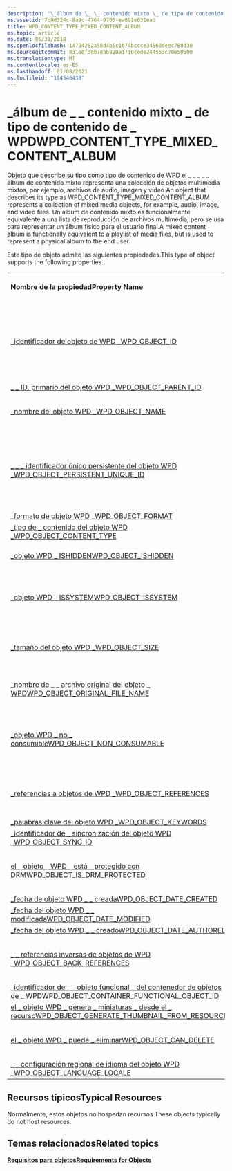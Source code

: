 ```yaml
---
description: '\_álbum de \_ \_ contenido mixto \_ de tipo de contenido de \_ WPD'
ms.assetid: 7b9d324c-8a9c-4764-9705-ea891e631ead
title: WPD_CONTENT_TYPE_MIXED_CONTENT_ALBUM
ms.topic: article
ms.date: 05/31/2018
ms.openlocfilehash: 14794282a58d4b5c1b74bccce34568deec780d30
ms.sourcegitcommit: 831e8f3db78ab820e1710cede244553c70e50500
ms.translationtype: MT
ms.contentlocale: es-ES
ms.lasthandoff: 01/08/2021
ms.locfileid: "104546438"
---
```

# <a name="wpd_content_type_mixed_content_album"></a><span data-ttu-id="52c97-103">\_álbum de \_ \_ contenido mixto \_ de tipo de contenido de \_ WPD</span><span class="sxs-lookup"><span data-stu-id="52c97-103">WPD\_CONTENT\_TYPE\_MIXED\_CONTENT\_ALBUM</span></span>

<span data-ttu-id="52c97-104">Objeto que describe su tipo como tipo de contenido de WPD el \_ \_ \_ \_ \_ álbum de contenido mixto representa una colección de objetos multimedia mixtos, por ejemplo, archivos de audio, imagen y vídeo.</span><span class="sxs-lookup"><span data-stu-id="52c97-104">An object that describes its type as WPD\_CONTENT\_TYPE\_MIXED\_CONTENT\_ALBUM represents a collection of mixed media objects, for example, audio, image, and video files.</span></span> <span data-ttu-id="52c97-105">Un álbum de contenido mixto es funcionalmente equivalente a una lista de reproducción de archivos multimedia, pero se usa para representar un álbum físico para el usuario final.</span><span class="sxs-lookup"><span data-stu-id="52c97-105">A mixed content album is functionally equivalent to a playlist of media files, but is used to represent a physical album to the end user.</span></span>

<span data-ttu-id="52c97-106">Este tipo de objeto admite las siguientes propiedades.</span><span class="sxs-lookup"><span data-stu-id="52c97-106">This type of object supports the following properties.</span></span>



|                                                                                                                       |                                                                                |
|-----------------------------------------------------------------------------------------------------------------------|--------------------------------------------------------------------------------|
| <span data-ttu-id="52c97-107">**Nombre de la propiedad**</span><span class="sxs-lookup"><span data-stu-id="52c97-107">**Property Name**</span></span>                                                                                                     | <span data-ttu-id="52c97-108">**Obligatorio u opcional**</span><span class="sxs-lookup"><span data-stu-id="52c97-108">**Required or Optional**</span></span>                                                       |
| [<span data-ttu-id="52c97-109">\_identificador de objeto de WPD \_</span><span class="sxs-lookup"><span data-stu-id="52c97-109">WPD\_OBJECT\_ID</span></span>](object-properties.md)                                                                | <span data-ttu-id="52c97-110">Requerido, de solo lectura.</span><span class="sxs-lookup"><span data-stu-id="52c97-110">Required, read-only.</span></span> <span data-ttu-id="52c97-111">Un cliente no puede establecer esta propiedad, ni siquiera en el momento de la creación.</span><span class="sxs-lookup"><span data-stu-id="52c97-111">A client cannot set this property, even at creation time.</span></span> |
| [<span data-ttu-id="52c97-112">\_ \_ ID. primario del objeto WPD \_</span><span class="sxs-lookup"><span data-stu-id="52c97-112">WPD\_OBJECT\_PARENT\_ID</span></span>](object-properties.md)                                                 | <span data-ttu-id="52c97-113">Obligatorio.</span><span class="sxs-lookup"><span data-stu-id="52c97-113">Required.</span></span>                                                                      |
| [<span data-ttu-id="52c97-114">\_nombre del objeto WPD \_</span><span class="sxs-lookup"><span data-stu-id="52c97-114">WPD\_OBJECT\_NAME</span></span>](object-properties.md)                                                            | <span data-ttu-id="52c97-115">Es obligatorio si el objeto representa un archivo.</span><span class="sxs-lookup"><span data-stu-id="52c97-115">Required if the object represents a file.</span></span>                                      |
| [<span data-ttu-id="52c97-116">\_ \_ \_ identificador único persistente del objeto WPD \_</span><span class="sxs-lookup"><span data-stu-id="52c97-116">WPD\_OBJECT\_PERSISTENT\_UNIQUE\_ID</span></span>](object-properties.md)                          | <span data-ttu-id="52c97-117">Requerido, de solo lectura.</span><span class="sxs-lookup"><span data-stu-id="52c97-117">Required, read-only.</span></span> <span data-ttu-id="52c97-118">Un cliente no puede establecer esta propiedad, ni siquiera en el momento de la creación.</span><span class="sxs-lookup"><span data-stu-id="52c97-118">A client cannot set this property, even at creation time.</span></span> |
| [<span data-ttu-id="52c97-119">\_formato de objeto WPD \_</span><span class="sxs-lookup"><span data-stu-id="52c97-119">WPD\_OBJECT\_FORMAT</span></span>](object-properties.md)                                                        | <span data-ttu-id="52c97-120">Obligatorio.</span><span class="sxs-lookup"><span data-stu-id="52c97-120">Required.</span></span>                                                                      |
| [<span data-ttu-id="52c97-121">\_tipo de \_ contenido del objeto WPD \_</span><span class="sxs-lookup"><span data-stu-id="52c97-121">WPD\_OBJECT\_CONTENT\_TYPE</span></span>](object-properties.md)                                           | <span data-ttu-id="52c97-122">Obligatorio.</span><span class="sxs-lookup"><span data-stu-id="52c97-122">Required.</span></span>                                                                      |
| [<span data-ttu-id="52c97-123">\_objeto WPD \_ ISHIDDEN</span><span class="sxs-lookup"><span data-stu-id="52c97-123">WPD\_OBJECT\_ISHIDDEN</span></span>](object-properties.md)                                                    | <span data-ttu-id="52c97-124">Es obligatorio si el objeto está oculto.</span><span class="sxs-lookup"><span data-stu-id="52c97-124">Required if the object is hidden.</span></span>                                              |
| [<span data-ttu-id="52c97-125">\_objeto WPD \_ ISSYSTEM</span><span class="sxs-lookup"><span data-stu-id="52c97-125">WPD\_OBJECT\_ISSYSTEM</span></span>](object-properties.md)                                                    | <span data-ttu-id="52c97-126">Obligatorio si el objeto es un objeto del sistema (representa un archivo del sistema).</span><span class="sxs-lookup"><span data-stu-id="52c97-126">Required if the object is a system object (represents a system file).</span></span>          |
| [<span data-ttu-id="52c97-127">\_tamaño del objeto WPD \_</span><span class="sxs-lookup"><span data-stu-id="52c97-127">WPD\_OBJECT\_SIZE</span></span>](object-properties.md)                                                            | <span data-ttu-id="52c97-128">Obligatorio si el objeto tiene al menos un recurso.</span><span class="sxs-lookup"><span data-stu-id="52c97-128">Required if the object has at least one resource.</span></span>                              |
| [<span data-ttu-id="52c97-129">\_nombre de \_ \_ archivo original del objeto \_ WPD</span><span class="sxs-lookup"><span data-stu-id="52c97-129">WPD\_OBJECT\_ORIGINAL\_FILE\_NAME</span></span>](object-properties.md)                              | <span data-ttu-id="52c97-130">Es obligatorio si el objeto representa un archivo.</span><span class="sxs-lookup"><span data-stu-id="52c97-130">Required if the object represents a file.</span></span>                                      |
| [<span data-ttu-id="52c97-131">\_objeto WPD \_ no \_ consumible</span><span class="sxs-lookup"><span data-stu-id="52c97-131">WPD\_OBJECT\_NON\_CONSUMABLE</span></span>](object-properties.md)                                       | <span data-ttu-id="52c97-132">Se recomienda si el objeto no está diseñado para su consumo por parte del dispositivo.</span><span class="sxs-lookup"><span data-stu-id="52c97-132">Recommended if the object is not meant for consumption by the device.</span></span>          |
| [<span data-ttu-id="52c97-133">\_referencias a objetos de WPD \_</span><span class="sxs-lookup"><span data-stu-id="52c97-133">WPD\_OBJECT\_REFERENCES</span></span>](object-properties.md)                                                | <span data-ttu-id="52c97-134">Obligatorio si el objeto tiene referencias a otros objetos.</span><span class="sxs-lookup"><span data-stu-id="52c97-134">Required if the object has references to other objects.</span></span>                        |
| [<span data-ttu-id="52c97-135">\_palabras clave del objeto WPD \_</span><span class="sxs-lookup"><span data-stu-id="52c97-135">WPD\_OBJECT\_KEYWORDS</span></span>](object-properties.md)                                                    | <span data-ttu-id="52c97-136">Opcional.</span><span class="sxs-lookup"><span data-stu-id="52c97-136">Optional.</span></span>                                                                      |
| [<span data-ttu-id="52c97-137">\_identificador de \_ sincronización del objeto WPD \_</span><span class="sxs-lookup"><span data-stu-id="52c97-137">WPD\_OBJECT\_SYNC\_ID</span></span>](object-properties.md)                                                     | <span data-ttu-id="52c97-138">Opcional.</span><span class="sxs-lookup"><span data-stu-id="52c97-138">Optional.</span></span>                                                                      |
| [<span data-ttu-id="52c97-139">el \_ objeto \_ WPD \_ está \_ protegido con DRM</span><span class="sxs-lookup"><span data-stu-id="52c97-139">WPD\_OBJECT\_IS\_DRM\_PROTECTED</span></span>](object-properties.md)                                  | <span data-ttu-id="52c97-140">Obligatorio si el objeto está protegido por la tecnología DRM.</span><span class="sxs-lookup"><span data-stu-id="52c97-140">Required if the object is protected by DRM technology.</span></span>                         |
| [<span data-ttu-id="52c97-141">\_fecha de objeto WPD \_ \_ creada</span><span class="sxs-lookup"><span data-stu-id="52c97-141">WPD\_OBJECT\_DATE\_CREATED</span></span>](object-properties.md)                                           | <span data-ttu-id="52c97-142">Opcional.</span><span class="sxs-lookup"><span data-stu-id="52c97-142">Optional.</span></span>                                                                      |
| [<span data-ttu-id="52c97-143">\_fecha del objeto WPD \_ \_ modificada</span><span class="sxs-lookup"><span data-stu-id="52c97-143">WPD\_OBJECT\_DATE\_MODIFIED</span></span>](object-properties.md)                                         | <span data-ttu-id="52c97-144">Se recomienda su uso.</span><span class="sxs-lookup"><span data-stu-id="52c97-144">Recommended.</span></span>                                                                   |
| [<span data-ttu-id="52c97-145">\_fecha del objeto WPD \_ \_ creado</span><span class="sxs-lookup"><span data-stu-id="52c97-145">WPD\_OBJECT\_DATE\_AUTHORED</span></span>](object-properties.md)                                         | <span data-ttu-id="52c97-146">Opcional.</span><span class="sxs-lookup"><span data-stu-id="52c97-146">Optional.</span></span>                                                                      |
| [<span data-ttu-id="52c97-147">\_ \_ referencias inversas de objetos de WPD \_</span><span class="sxs-lookup"><span data-stu-id="52c97-147">WPD\_OBJECT\_BACK\_REFERENCES</span></span>](object-properties.md)                                                                | <span data-ttu-id="52c97-148">Se recomienda si otro objeto hace referencia al objeto.</span><span class="sxs-lookup"><span data-stu-id="52c97-148">Recommended if the object is referenced by another object.</span></span>                     |
| [<span data-ttu-id="52c97-149">\_identificador de \_ \_ objeto funcional \_ del contenedor de objetos de \_ WPD</span><span class="sxs-lookup"><span data-stu-id="52c97-149">WPD\_OBJECT\_CONTAINER\_FUNCTIONAL\_OBJECT\_ID</span></span>](object-properties.md)     | <span data-ttu-id="52c97-150">Opcional.</span><span class="sxs-lookup"><span data-stu-id="52c97-150">Optional.</span></span>                                                                      |
| [<span data-ttu-id="52c97-151">el \_ objeto WPD \_ genera \_ miniaturas \_ desde el \_ recurso</span><span class="sxs-lookup"><span data-stu-id="52c97-151">WPD\_OBJECT\_GENERATE\_THUMBNAIL\_FROM\_RESOURCE</span></span>](object-properties.md) | <span data-ttu-id="52c97-152">Opcionales</span><span class="sxs-lookup"><span data-stu-id="52c97-152">Optional</span></span>                                                                       |
| [<span data-ttu-id="52c97-153">el \_ objeto WPD \_ puede \_ eliminar</span><span class="sxs-lookup"><span data-stu-id="52c97-153">WPD\_OBJECT\_CAN\_DELETE</span></span>](object-properties.md)                                                                     | <span data-ttu-id="52c97-154">Es obligatorio si no se puede eliminar el objeto.</span><span class="sxs-lookup"><span data-stu-id="52c97-154">Required if the object cannot be deleted.</span></span>                                      |
| [<span data-ttu-id="52c97-155">\_ \_ configuración regional de idioma del objeto WPD \_</span><span class="sxs-lookup"><span data-stu-id="52c97-155">WPD\_OBJECT\_LANGUAGE\_LOCALE</span></span>](object-properties.md)                                                                | <span data-ttu-id="52c97-156">Opcional.</span><span class="sxs-lookup"><span data-stu-id="52c97-156">Optional.</span></span>                                                                      |



 

## <a name="typical-resources"></a><span data-ttu-id="52c97-157">Recursos típicos</span><span class="sxs-lookup"><span data-stu-id="52c97-157">Typical Resources</span></span>

<span data-ttu-id="52c97-158">Normalmente, estos objetos no hospedan recursos.</span><span class="sxs-lookup"><span data-stu-id="52c97-158">These objects typically do not host resources.</span></span>

## <a name="related-topics"></a><span data-ttu-id="52c97-159">Temas relacionados</span><span class="sxs-lookup"><span data-stu-id="52c97-159">Related topics</span></span>

<dl> <dt>

[<span data-ttu-id="52c97-160">**Requisitos para objetos**</span><span class="sxs-lookup"><span data-stu-id="52c97-160">**Requirements for Objects**</span></span>](requirements-for-objects.md)
</dt> </dl>

 

 



